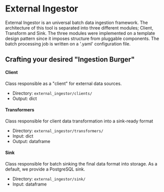 # External Ingestor

External Ingestor is an universal batch data ingestion framework. 
The architecture of this tool is separated into three different modules;
Client, Transform and Sink. The three modules were implemented on a template design pattern since it imposes structure from pluggable components. The batch processing job is written on a
'.yaml' configuration file.

## Crafting your desired "Ingestion Burger"
#### Client
Class responsible as a "client" for external data sources.
- Directory: `external_ingestor/clients/` 
- Output: dict
#### Transformers
Class responsible for client data transformation into a sink-ready format
- Directory: `external_ingestor/transformers/`
- Input: dict
- Output: dataframe
#### Sink
Class responsible for batch sinking the final data format into storage. As a default, we provide a PostgreSQL sink.
- Directory: `external_ingestor/sink/`
- Input: dataframe

